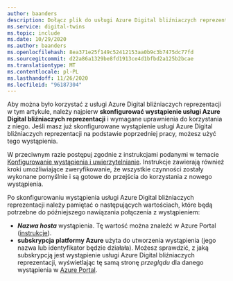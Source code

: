 ```yaml
---
author: baanders
description: Dołącz plik do usługi Azure Digital bliźniaczych reprezentacji — wymaganie wstępne, aby skonfigurować wystąpienie
ms.service: digital-twins
ms.topic: include
ms.date: 10/29/2020
ms.author: baanders
ms.openlocfilehash: 8ea371e25f149c52412153aa0b9c3b7475dc77fd
ms.sourcegitcommit: d22a86a1329be8fd1913ce4d1bfbd2a125b2bcae
ms.translationtype: MT
ms.contentlocale: pl-PL
ms.lasthandoff: 11/26/2020
ms.locfileid: "96187304"
---
```

Aby można było korzystać z usługi Azure Digital bliźniaczych reprezentacji w tym artykule, należy najpierw **skonfigurować wystąpienie usługi Azure Digital bliźniaczych reprezentacji** i wymagane uprawnienia do korzystania z niego. Jeśli masz już skonfigurowane wystąpienie usługi Azure Digital bliźniaczych reprezentacji na podstawie poprzedniej pracy, możesz użyć tego wystąpienia.

W przeciwnym razie postępuj zgodnie z instrukcjami podanymi w temacie [Konfigurowanie wystąpienia i uwierzytelnianie](../articles/digital-twins/how-to-set-up-instance-portal.md). Instrukcje zawierają również kroki umożliwiające zweryfikowanie, że wszystkie czynności zostały wykonane pomyślnie i są gotowe do przejścia do korzystania z nowego wystąpienia.

Po skonfigurowaniu wystąpienia usługi Azure Digital bliźniaczych reprezentacji należy pamiętać o następujących wartościach, które będą potrzebne do późniejszego nawiązania połączenia z wystąpieniem:
* **_Nazwa hosta_** wystąpienia. Tę wartość można znaleźć w Azure Portal ([instrukcje](../articles/digital-twins/how-to-set-up-instance-portal.md#verify-success-and-collect-important-values)).
* **subskrypcja platformy Azure** użyta do utworzenia wystąpienia (jego nazwa lub identyfikator będzie działała). Możesz sprawdzić, z jaką subskrypcją jest wystąpienie usługi Azure Digital bliźniaczych reprezentacji, wyświetlając tę samą stronę *przeglądu* dla danego wystąpienia w [Azure Portal](https://portal.azure.com).
